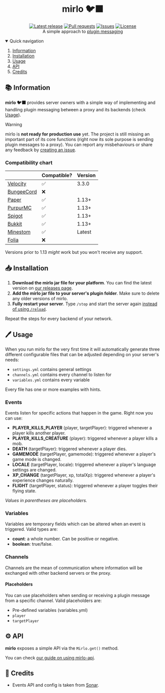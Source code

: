 <div align="center">
  <p>
    <h1>mirlo 🐦‍⬛</h1>
    <a href="https://github.com/myth-MC/mirlo/releases/latest"><img src="https://img.shields.io/github/v/release/myth-MC/mirlo" alt="Latest release" /></a>
    <a href="https://github.com/myth-MC/mirlo/pulls"><img src="https://img.shields.io/github/issues-pr/myth-MC/mirlo" alt="Pull requests" /></a>
    <a href="https://github.com/myth-MC/mirlo/issues"><img src="https://img.shields.io/github/issues/myth-MC/mirlo" alt="Issues" /></a>
    <a href="https://github.com/myth-MC/mirlo/blob/main/LICENSE"><img src="https://img.shields.io/badge/license-GPL--3.0-blue.svg" alt="License" /></a>
    <br>
    A simple approach to <a href="https://web.archive.org/web/20220711204310/https://dinnerbone.com/blog/2012/01/13/minecraft-plugin-channels-messaging/">plugin messaging</a>
  </p>
</div>

<details open="open">
  <summary>Quick navigation</summary>
  <ol>
    <li>
      <a href="#information">Information</a>
    </li>
    <li>
      <a href="#installation">Installation</a>
    </li>
    <li>
      <a href="#usage">Usage</a>
    </li>
    <li>
      <a href="#api">API</a>
    </li>
    <li>
      <a href="#credits">Credits</a>
    </li>
  </ol>
</details>

<div id="information"></div>

## 📚 Information

**mirlo 🐦‍⬛** provides server owners with a simple way of implementing and handling plugin messaging between a proxy and its backends (check [Usage](#usage)).

>[!WARNING]
> mirlo is **not ready for production use** yet. The project is still missing an important part of its core functions (right now its sole purpose is sending plugin messages to a proxy). You can report any misbehaviours or share any feedback by [creating an issue](https://github.com/myth-MC/mirlo/issues). 

### Compatibility chart

|                                                         | Compatible? | Version |
|---------------------------------------------------------|-------------|---------|
| [Velocity](https://papermc.io/software/velocity)        | ✅          | 3.3.0   |
| [BungeeCord](https://www.spigotmc.org/wiki/bungeecord/) | ❌          |         |
| [Paper](https://papermc.io/)                            | ✅          | 1.13+   |
| [PurpurMC](https://purpurmc.org/)                       | ✅          | 1.13+   |
| [Spigot](https://www.spigotmc.org)                      | ✅          | 1.13+   |
| [Bukkit](https://bukkit.org)                            | ✅          | 1.13+   |
| [Minestom](https://minestom.net)                        | ✅          | Latest  |
| [Folia](https://papermc.io/software/folia)              | ❌          |         |

Versions prior to 1.13 _might_ work but you won't receive any support.

<div id="installation"></div>

## 📥 Installation

1. **Download the mirlo jar file for your platform**. You can find the latest version on [our releases page](https://github.com/myth-MC/mirlo/releases).
2. **Add the mirlo jar file to your server's plugin folder**. Make sure to delete any older versions of mirlo.
3. **Fully restart your server**. Type `/stop` and start the server again [instead of using `/reload`](https://madelinemiller.dev/blog/problem-with-reload/).

Repeat the steps for every backend of your network.

<div id="usage"></div>

## 🖊️ Usage

When you run mirlo for the very first time it will automatically generate three different configurable files that can be adjusted depending on your server's needs:
* `settings.yml` contains general settings
* `channels.yml` contains every channel to listen for
* `variables.yml` contains every variable

Every file has one or more examples with hints.

### Events

Events listen for specific actions that happen in the game. Right now you can use:
* **PLAYER_KILLS_PLAYER** (player, targetPlayer): triggered whenever a player kills another player.
* **PLAYER_KILLS_CREATURE** (player): triggered whenever a player kills a mob.
* **DEATH** (targetPlayer): triggered whenever a player dies.
* **GAMEMODE** (targetPlayer, gamemode): triggered whenever a player's game mode is changed.
* **LOCALE** (targetPlayer, locale): triggered whenever a player's language settings are changed.
* **XP_CHANGE** (targetPlayer, xp, totalXp): triggered whenever a player's experience changes naturally.
* **FLIGHT** (targetPlayer, status): triggered whenever a player toggles their flying state.

_Values in parentheses are placeholders._

### Variables

Variables are temporary fields which can be altered when an event is triggered. Valid types are:
* **count**: a whole number. Can be positive or negative.
* **boolean**: true/false.

### Channels

Channels are the mean of communication where information will be exchanged with other backend servers or the proxy.

#### Placeholders

You can use placeholders when sending or receiving a plugin message from a specific channel. Valid placeholders are:
* Pre-defined variables (variables.yml)
* `player`
* `targetPlayer`

<div id="api"></div>

## ⚙️ API
**mirlo** exposes a simple API via the `Mirlo.get()` method.

You can check [our guide on using mirlo-api](https://github.com/myth-MC/mirlo/blob/main/api/README.md/).

<div id="credits"></div>

## 📜 Credits
* Events API and config is taken from [Sonar](https://github.com/jonesdevelopment/sonar/tree/main).
